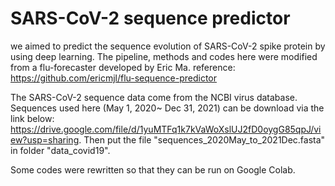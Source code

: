 # SARS-CoV-2 sequence predictor

we aimed to predict the sequence evolution of SARS-CoV-2 spike protein by using deep learning.
The pipeline, methods and codes here were modified from a flu-forecaster developed by Eric Ma. 
reference: https://github.com/ericmjl/flu-sequence-predictor

The SARS-CoV-2 sequence data come from the NCBI virus database. Sequences used here (May 1, 2020~ Dec 31, 2021) can be download via the link below: 
https://drive.google.com/file/d/1yuMTFq1k7kVaWoXslUJ2fD0oygG85qpJ/view?usp=sharing. Then put the file "sequences_2020May_to_2021Dec.fasta" in folder "data_covid19".

Some codes were rewritten so that they can be run on Google Colab.

